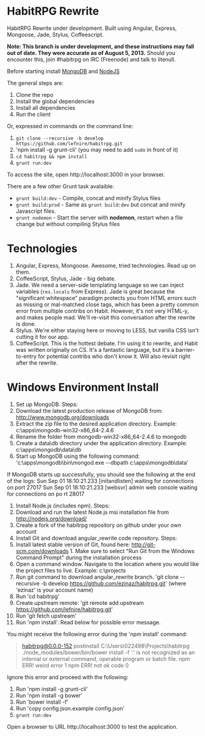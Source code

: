 HabitRPG Rewrite
===============

HabitRPG Rewrite under development. Built using Angular, Express, Mongoose, Jade, Stylus, Coffeescript.

**Note: This branch is under development, and these instructions may fall out of date. They were accurate as of August 5, 2013.** Should you encounter this, join #habitrpg on IRC (Freenode) and talk to litenull.

Before starting install [MongoDB](http://www.mongodb.org/) and [NodeJS](http://nodejs.org/)

The general steps are:

1. Clone the repo
1. Install the global dependencies
1. Install all dependencies
1. Run the client

Or, expressed in commands on the command line:

1. `git clone --recursive -b develop https://github.com/lefnire/habitrpg.git`
1. 'npm install -g grunt-cli' (you may need to add `sudo` in front of it)
1. `cd habitrpg && npm install`
1. `grunt run:dev`

To access the site, open http://localhost:3000 in your browser.

There are a few other Grunt task avalaible:

- `grunt build:dev` - Compile, concat and minify Stylus files
- `grunt build:prod` - Same as `grunt build:dev` but concat and minify Javascript files.
- `grunt nodemon` - Start the server with **nodemon**, restart when a file change but without compiling Stylus files

# Technologies

1. Angular, Express, Mongoose. Awesome, tried technologies. Read up on them.
1. CoffeeScript, Stylus, Jade - big debate.
  1. Jade. We need a server-side templating language so we can inject variables (`res.locals` from Express). Jade is great
     because the "significant whitespace" paradigm protects you from HTML errors such as missing or mal-matched close tags,
     which has been a pretty common error from multiple contribs on Habit. However, it's not very HTML-y, and makes people mad.
     We'll re-visit this conversation after the rewrite is done.
  1. Stylus. We're either staying here or moving to LESS, but vanilla CSS isn't cutting it for our app.
  1. CoffeeScript. This is the hottest debate. I'm using it to rewrite, and Habit was written originally on CS. It's a
     fantastic language, but it's a barrier-to-entry for potential contribs who don't know it. Will also revisit right after
     the rewrite.
     
#  Windows Environment Install

1. Set up MongoDB.  Steps:
  1.  Download the latest production release of MongoDB from: http://www.mongodb.org/downloads
  1.  Extract the zip file to the desired application directory.  Example:  c:\apps\mongodb-win32-x86_64-2.4.6
  1.  Rename the folder from mongodb-win32-x86_64-2.4.6 to mongodb
  1.  Create a data\db directory under the application directory.  Example:  c:\apps\mongodb\data\db
  1.  Start up MongoDB using the following command:
	'c:\apps\mongodb\bin\mongod.exe --dbpath c:\apps\mongodb\data'

If MongoDB starts up successfully, you should see the following at the end of the logs:
Sun Sep 01 18:10:21.233 [initandlisten] waiting for connections on port 27017
Sun Sep 01 18:10:21.233 [websvr] admin web console waiting for connections on po
rt 28017
	
1.  Install  Node.js (includes npm).  Steps:
  1.  Download and run the latest Node.js msi installation file from  http://nodejs.org/download/
1.  Create a fork of the habitrpg repository on github under your own account  
1.  Install Git and download angular_rewrite code repository.  Steps:
  1.  Install latest stable version of Git, found here:  http://git-scm.com/downloads
    1.  Make sure to select "Run Git from the Windows Command Prompt" during the installation process
  1.  Open a command window.  Navigate to the location where you would like the project files to live.  Example:  c:\projects
  1.  Run git command to download angular_rewrite branch.
        'git clone --recursive -b develop https://github.com/ezinaz/habitrpg.git'  (where 'ezinaz' is your account name)
  1.  Run 'cd habitrpg'
  1.  Create upstream remote:
  	'git remote add upstream https://github.com/lefnire/habitrpg.git'
  1.  Run 'git fetch upstream'
  1.  Run 'npm install'.  Read below for possible error message.
  
You might receive the following error during the 'npm install' command:
> habitrpg@0.0.0-152 postinstall C:\Users\022498\Projects\habitrpg
> ./node_modules/bower/bin/bower install -f
'.' is not recognized as an internal or external command,
operable program or batch file.
npm ERR! weird error 1
npm ERR! not ok code 0

Ignore this error and proceed with the following:

1.  Run 'npm install -g grunt-cli'
1.  Run 'npm install -g bower'
1.  Run 'bower install -f'
1.  Run 'copy config.json.example config.json'
1. `grunt run:dev`

Open a browser to URL http://localhost:3000 to test the application.








